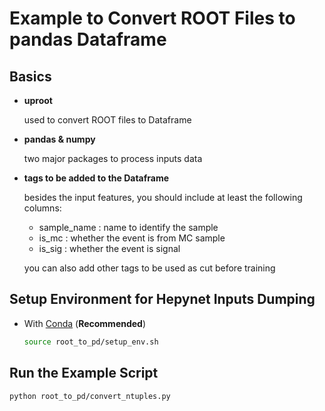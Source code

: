 # **Example to Convert ROOT Files to pandas Dataframe**

## **Basics**

- **uproot**

  used to convert ROOT files to Dataframe

- **pandas & numpy**

  two major packages to process inputs data

- **tags to be added to the Dataframe**

  besides the input features, you should include at least the following columns:

  - sample_name : name to identify the sample
  - is_mc : whether the event is from MC sample
  - is_sig : whether the event is signal

  you can also add other tags to be used as cut before training

## **Setup Environment for Hepynet Inputs Dumping**

- With [Conda](https://www.anaconda.com/) (**Recommended**)

  ```bash
  source root_to_pd/setup_env.sh
  ```

## **Run the Example Script**

  ```bash
  python root_to_pd/convert_ntuples.py
  ```
